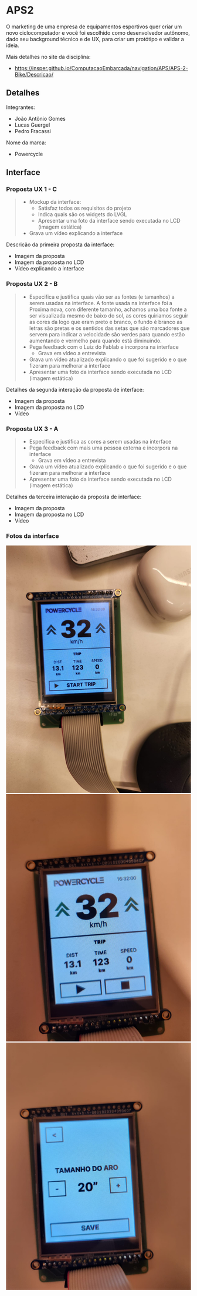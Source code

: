 # APS2

O marketing de uma empresa de equipamentos esportivos quer criar um novo ciclocomputador e você foi escolhido como desenvolvedor autônomo, dado seu background técnico e de UX, para criar um protótipo e validar a ideia.

Mais detalhes no site da disciplina:

- https://insper.github.io/ComputacaoEmbarcada/navigation/APS/APS-2-Bike/Descricao/

## Detalhes

Integrantes:

- João Antônio Gomes
- Lucas Guergel
- Pedro Fracassi

Nome da marca:

- Powercycle

## Interface

### Proposta UX 1 - C

> - Mockup da interface:
>    - Satisfaz todos os requisitos do projeto
>    - Indica quais são os widgets do LVGL 
>    - Apresentar uma foto da interface sendo executada no LCD (imagem estática)
> - Grava um vídeo explicando a interface


Descricão da primeira proposta da interface:

- Imagem da proposta
- Imagem da proposta no LCD
- Vídeo explicando a interface

### Proposta UX 2 - B

> - Especifica e justifica quais vão ser as fontes (e tamanhos) a serem usadas na interface.
A fonte usada na interface foi a Proxima nova, com diferente tamanho, achamos uma boa fonte a ser visualizada mesmo de baixo do sol, as cores quiriamos seguir as cores da logo que eram preto e branco, o fundo é branco as letras são pretas e os sentidos das setas que são marcadores que servem para indicar a velocidade são verdes para quando estão aumentando e vermelho para quando estã diminuindo.
> - Pega feedback com o Luiz do Fablab e incorpora na interface
>   - Grava em vídeo a entrevista
> - Grava um vídeo atualizado explicando o que foi sugerido e o que fizeram para melhorar a interface
> - Apresentar uma foto da interface sendo executada no LCD (imagem estática)

Detalhes da segunda interação da proposta de interface:

<!-- 
 Adicionar texto descrevendo a evolução 
 da interface
-->

- Imagem da proposta
- Imagem da proposta no LCD
- Vídeo

### Proposta UX 3 - A

> - Especifica e justifica as cores a serem usadas na interface
> - Pega feedback com mais uma pessoa externa e incorpora na interface
>     - Grava em vídeo a entrevista
> - Grava um vídeo atualizado explicando o que foi sugerido e o que fizeram para melhorar a interface
> - Apresentar uma foto da interface sendo executada no LCD (imagem estática)

Detalhes da terceira interação da proposta de interface:

<!-- 
 Adicionar texto descrevendo a evolução 
 da interface
-->

- Imagem da proposta
- Imagem da proposta no LCD
- Vídeo 


### Fotos da interface

<img src="https://github.com/insper-classroom/23b-emb-aps2-powercycle_ap2/blob/main/img/Tela1.jpeg" alt="Tela1">
<img src="https://github.com/insper-classroom/23b-emb-aps2-powercycle_ap2/blob/main/img/Tela2.jpeg" alt="Tela2">
<img src="https://github.com/insper-classroom/23b-emb-aps2-powercycle_ap2/blob/main/img/Tela3.jpeg" alt="Tela3">

